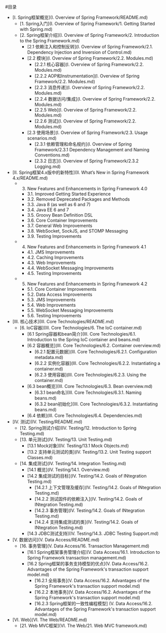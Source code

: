 #目录

* [I. Spring框架概览](I. Overview of Spring Framework/README.md)
  * [1. Spring入门](I. Overview of Spring Framework/1. Getting Started with Spring.md)
  * [2. Spring框架介绍](I. Overview of Spring Framework/2. Introduction to the Spring Framework.md)
    * [2.1 依赖注入和控制反转](I. Overview of Spring Framework/2.1. Dependency Injection and Inversion of Control.md)
    * [2.2 模块](I. Overview of Spring Framework/2.2. Modules.md)
      * [2.2.1 核心容器](I. Overview of Spring Framework/2.2. Modules.md)
      * [2.2.2 AOP和Instrumentation](I. Overview of Spring Framework/2.2. Modules.md)
      * [2.2.3 消息传递](I. Overview of Spring Framework/2.2. Modules.md)
      * [2.2.4 数据访问/集成](I. Overview of Spring Framework/2.2. Modules.md)
      * [2.2.5 Web](I. Overview of Spring Framework/2.2. Modules.md)
      * [2.2.6 测试](I. Overview of Spring Framework/2.2. Modules.md)
    * [2.3 使用场景](I. Overview of Spring Framework/2.3. Usage scenarios.md)
      * [2.3.1 依赖管理和命名规约](I. Overview of Spring Framework/2.3.1 Dependency Management and Naming Conventions.md)
      * [2.3.2 日志](I. Overview of Spring Framework/2.3.2 Logging.md)
* [II. Spring框架4.x版中的新特性](II. What’s New in Spring Framework 4.x/README.md)
  * 3. New Features and Enhancements in Spring Framework 4.0
    * 3.1. Improved Getting Started Experience
    * 3.2. Removed Deprecated Packages and Methods
    * 3.3. Java 8 (as well as 6 and 7)
    * 3.4. Java EE 6 and 7
    * 3.5. Groovy Bean Definition DSL
    * 3.6. Core Container Improvements
    * 3.7. General Web Improvements
    * 3.8. WebSocket, SockJS, and STOMP Messaging
    * 3.9. Testing Improvements
  * 4. New Features and Enhancements in Spring Framework 4.1
    * 4.1. JMS Improvements
    * 4.2. Caching Improvements
    * 4.3. Web Improvements
    * 4.4. WebSocket Messaging Improvements
    * 4.5. Testing Improvements
  * 5. New Features and Enhancements in Spring Framework 4.2
    * 5.1. Core Container Improvements
    * 5.2. Data Access Improvements
    * 5.3. JMS Improvements
    * 5.4. Web Improvements
    * 5.5. WebSocket Messaging Improvements
    * 5.6. Testing Improvements
* [III. 核心技术](III. Core Technologies/README.md)
  * [6. IoC容器](III. Core Technologies/6. The IoC container.md)
    * [6.1 Spring容器和bean简介](III. Core Technologies/6.1. Introduction to the Spring IoC container and beans.md)
    * [6.2 容器概览](III. Core Technologies/6.2. Container overview.md)
      * [6.2.1 配置元数据](III. Core Technologies/6.2.1. Configuration metadata.md)
      * [6.2.2 实例化容器](III. Core Technologies/6.2.2. Instantiating a container.md)
      * [6.2.3 使用容器](III. Core Technologies/6.2.3. Using the container.md)
    * [6.3 bean概览](III. Core Technologies/6.3. Bean overview.md)
      * [6.3.1 bean命名](III. Core Technologies/6.3.1. Naming beans.md)
      * [6.3.2 bean初始化](III. Core Technologies/6.3.2. Instantiating beans.md)
    * [6.4 依赖](III. Core Technologies/6.4. Dependencies.md)
* [IV. 测试](IV. Testing/README.md)
  * [12. Spring测试介绍](IV. Testing/12. Introduction to Spring Testing.md)
  * [13. 单元测试](IV. Testing/13. Unit Testing.md)
    * [13.1 Mock对象](IV. Testing/13.1 Mock Objects.md)
    * [13.2 支持单元测试的类](IV. Testing/13.2. Unit Testing support Classes.md)
  * [14. 集成测试](IV. Testing/14. Integration Testing.md)
    * [14.1 概览](IV. Testing/14.1. Overview.md)
    * [14.2 集成测试的目标](IV. Testing/14.2. Goals of INtegration Testing.md)
      * [14.2.1 上下文管理及缓存](IV. Testing/14.2. Goals of INtegration Testing.md)
      * [14.2.2 测试固件的依赖注入](IV. Testing/14.2. Goals of INtegration Testing.md)
      * [14.2.3 事务管理](IV. Testing/14.2. Goals of INtegration Testing.md)
      * [14.2.4 支持集成测试的类](IV. Testing/14.2. Goals of INtegration Testing.md)
    * [14.3 JDBC测试支持](IV. Testing/14.3. JDBC Testing Support.md)
* [V. 数据访问](V. Data Access/README.md)
  * [16. 事务管理](V. Data Access/16. Transaction Management.md)
    * [16.1 Spring框架事务管理介绍](V. Data Access/16.1. Introduction to Spring Framework transaction management.md)
    * [16.2 Spring框架的事务支持模型的优点](V. Data Access/16.2. Advantages of the Spring Framework's transaction support model.md)
      * [16.2.1 全局事务](V. Data Access/16.2. Advantages of the Spring Framework's transaction support model.md)
      * [16.2.2 本地事务](V. Data Access/16.2. Advantages of the Spring Framework's transaction support model.md)
      * [16.2.3 Spring框架的一致性编程模型] (V. Data Access/16.2. Advantages of the Spring Framework's transaction support model.md)
* [VI. Web](VI. The Web/README.md)
  * [21. Web MVC框架](VI. The Web/21. Web MVC framework.md)
